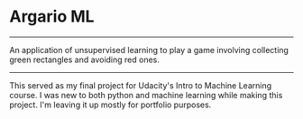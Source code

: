 # Argario ML
---

An application of unsupervised learning to play a game involving collecting green rectangles and avoiding red ones.

---

This served as my final project for Udacity's Intro to Machine Learning course.  I was new to both python and machine learning while making this project.  I'm leaving it up mostly for portfolio purposes.
